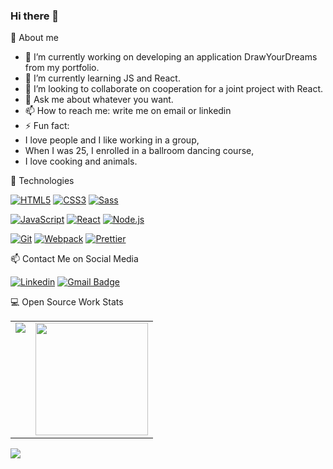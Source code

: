 ### Hi there 👋


🙍 About me 

- 🔭 I’m currently working on developing an application DrawYourDreams from my portfolio.
- 🌱 I’m currently learning JS and React.
- 👯 I’m looking to collaborate on cooperation for a joint project with React.
- 💬 Ask me about whatever you want.
- 📫 How to reach me: write me on email or linkedin
- ⚡ Fun fact: 
- I love people and I like working in a group, 
- When I was 25, I enrolled in a ballroom dancing course,
- I love cooking and animals. 

🔧 Technologies

[![HTML5](https://img.shields.io/badge/-HTML5-E34F26?style=flat-square&logo=html5&logoColor=white&link=https://github.com/GosiaAntoniak)](https://github.com/GosiaAntoniak)
[![CSS3](https://img.shields.io/badge/-CSS3-1572B6?style=flat-square&logo=css3&link=https://github.com/GosiaAntoniak)](https://github.com/GosiaAntoniak)
[![Sass](https://img.shields.io/badge/-Sass-black?style=flat-square&logo=Sass&logoColor=pink)](https://github.com/GosiaAntoniak)


[![JavaScript](https://img.shields.io/badge/-JavaScript-black?style=flat-square&logo=javascript&link=https://github.com/GosiaAntoniak)](https://github.com/GosiaAntoniak)
[![React](https://img.shields.io/badge/-React-black?style=flat-square&logo=react)](https://github.com/GosiaAntoniak)
[![Node.js](https://img.shields.io/badge/-Node.js-green?style=flat-square&logo=Node.js)](https://github.com/GosiaAntoniak)

[![Git](https://img.shields.io/badge/-Git-black?style=flat-square&logo=git&link=https://github.com/GosiaAntoniak)](https://github.com/GosiaAntoniak)
[![Webpack](https://img.shields.io/badge/-Webpack-blue?style=flat-square&logo=Webpack&logoColor=white)](https://github.com/GosiaAntoniak)
[![Prettier](https://img.shields.io/badge/-Prettier-black?style=flat-square&logo=Prettier&logoColor=white)](https://github.com/GosiaAntoniak)

📫 Contact Me on Social Media

[![Linkedin](https://img.shields.io/badge/-LinkedIn-blue?style=flat-square&logo=Linkedin&logoColor=white&link=https://pl.linkedin.com/in/gosia-antoniak)](https://pl.linkedin.com/in/gosia-antoniak)
[![Gmail Badge](https://img.shields.io/badge/-Gmail-c14438?style=flat-square&logo=Gmail&logoColor=white&link=mailto:gosiaantoniak89@gmail.com)](mailto:gosiaantoniak89@gmail.com)

💻 Open Source Work Stats

<table>
  <tr>
    <td valign="top"><img src="https://github-readme-stats.vercel.app/api/top-langs/?username=GosiaAntoniak&theme=radical&card_width=450em)](https://github.com/GosiaAntoniak/GosiaAntoniak/github-readme-stats"/></td>
    <td valign="top"><img height="180em" src="https://github-readme-stats.vercel.app/api?username=GosiaAntoniak&show_icons=true&hide_border=true&&count_private=true&include_all_commits=true&theme=radical&hide_stars=false" /></td>
  </tr>
  </table>

![](https://visitor-badge.glitch.me/badge?page_id=github.com/GosiaAntoniak)
